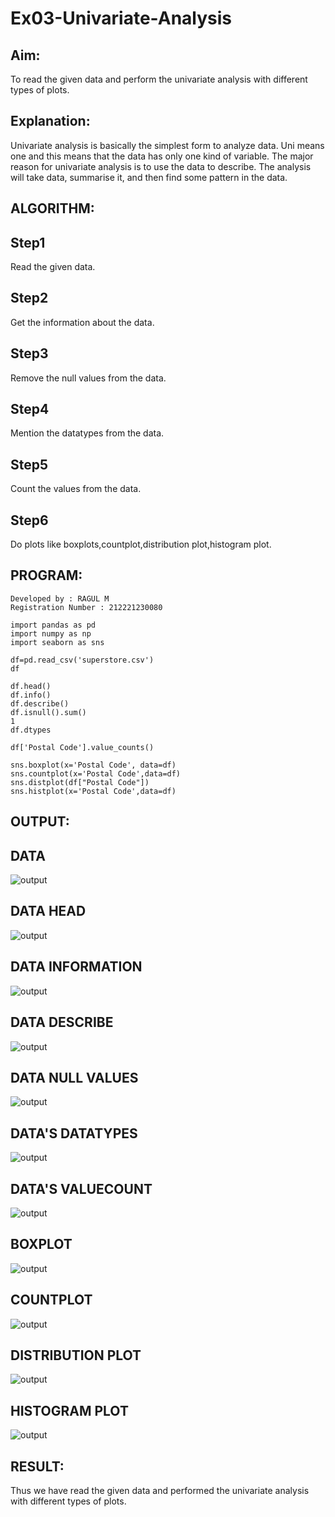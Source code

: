 # Ex03-Univariate-Analysis
## Aim:
To read the given data and perform the univariate analysis with different types of plots.

## Explanation:
Univariate analysis is basically the simplest form to analyze data. Uni means one and this means that the data has only one kind of variable. The major reason for univariate analysis is to use the data to describe. The analysis will take data, summarise it, and then find some pattern in the data.

## ALGORITHM:
## Step1
Read the given data.
## Step2
Get the information about the data.
## Step3
Remove the null values from the data.
## Step4
Mention the datatypes from the data.
## Step5
Count the values from the data.
## Step6
Do plots like boxplots,countplot,distribution plot,histogram plot.

## PROGRAM:
~~~
Developed by : RAGUL M
Registration Number : 212221230080

import pandas as pd
import numpy as np
import seaborn as sns

df=pd.read_csv('superstore.csv')
df

df.head()
df.info()
df.describe()
df.isnull().sum()
1
df.dtypes

df['Postal Code'].value_counts()

sns.boxplot(x='Postal Code', data=df)
sns.countplot(x='Postal Code',data=df)
sns.distplot(df["Postal Code"])
sns.histplot(x='Postal Code',data=df)
~~~
## OUTPUT:
## DATA
![output](https://github.com/ragulmani936/Ex03-Univariate-Analysis/blob/main/image1.jpg) 

## DATA HEAD
![output](https://github.com/ragulmani936/Ex03-Univariate-Analysis/blob/main/image2.jpg)

## DATA INFORMATION
![output](https://github.com/ragulmani936/Ex03-Univariate-Analysis/blob/main/image3.jpg)

## DATA DESCRIBE
![output](https://github.com/ragulmani936/Ex03-Univariate-Analysis/blob/main/image4.jpg)

## DATA NULL VALUES
![output](https://github.com/ragulmani936/Ex03-Univariate-Analysis/blob/main/image5.jpg)

## DATA'S DATATYPES
![output](https://github.com/ragulmani936/Ex03-Univariate-Analysis/blob/main/image6.jpg)

## DATA'S VALUECOUNT
![output](https://github.com/ragulmani936/Ex03-Univariate-Analysis/blob/main/image7.jpg)

## BOXPLOT
![output](https://github.com/ragulmani936/Ex03-Univariate-Analysis/blob/main/image8.jpg)

## COUNTPLOT
![output](https://github.com/ragulmani936/Ex03-Univariate-Analysis/blob/main/image9.jpg)

## DISTRIBUTION PLOT
![output](https://github.com/ragulmani936/Ex03-Univariate-Analysis/blob/main/image10.jpg)
## HISTOGRAM PLOT
![output](https://github.com/ragulmani936/Ex03-Univariate-Analysis/blob/main/image11.jpg)

## RESULT:
Thus we have read the given data and performed the univariate analysis with different types of plots.
